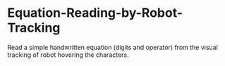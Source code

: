 # Equation-Reading-by-Robot-Tracking
Read a simple handwritten equation (digits and operator) from the visual tracking of robot hovering the characters.
